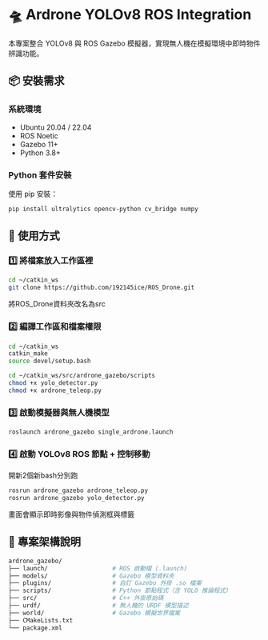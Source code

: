 # 🛸 Ardrone YOLOv8 ROS Integration

本專案整合 YOLOv8 與 ROS Gazebo 模擬器，實現無人機在模擬環境中即時物件辨識功能。

## 📦 安裝需求

### 系統環境
- Ubuntu 20.04 / 22.04
- ROS Noetic
- Gazebo 11+
- Python 3.8+

### Python 套件安裝

使用 pip 安裝：

```bash
pip install ultralytics opencv-python cv_bridge numpy
```
## 🚀 使用方式

### 1️⃣ 將檔案放入工作區裡
```bash
cd ~/catkin_ws
git clone https://github.com/192145ice/ROS_Drone.git
```
將ROS_Drone資料夾改名為src

### 2️⃣ 編譯工作區和檔案權限
```bash
cd ~/catkin_ws
catkin_make
source devel/setup.bash

cd ~/catkin_ws/src/ardrone_gazebo/scripts
chmod +x yolo_detector.py
chmod +x ardrone_teleop.py
```
### 3️⃣ 啟動模擬器與無人機模型
```bash
roslaunch ardrone_gazebo single_ardrone.launch
```

### 4️⃣ 啟動 YOLOv8 ROS 節點 + 控制移動
開新2個新bash分別跑
```bash
rosrun ardrone_gazebo ardrone_teleop.py
rosrun ardrone_gazebo yolo_detector.py 
```
畫面會顯示即時影像與物件偵測框與標籤

## 📁 專案架構說明

```bash
ardrone_gazebo/
├── launch/                  # ROS 啟動檔 (.launch)
├── models/                  # Gazebo 模型資料夾
├── plugins/                 # 自訂 Gazebo 外掛 .so 檔案
├── scripts/                 # Python 節點程式（含 YOLO 推論程式）
├── src/                     # C++ 外掛原始碼
├── urdf/                    # 無人機的 URDF 模型描述
├── world/                   # Gazebo 模擬世界檔案
├── CMakeLists.txt
└── package.xml
```

